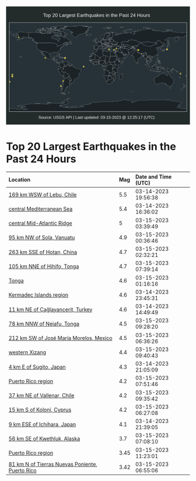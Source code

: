 ![Map](./map.png)

# Top 20 Largest Earthquakes in the Past 24 Hours

| Location | Mag | Date and Time (UTC) |
|:---|:---|:---|
| [169 km WSW of Lebu, Chile](https://earthquake.usgs.gov/earthquakes/eventpage/us7000jjwt) | 5.5 | 03-14-2023 19:56:38 |
| [central Mediterranean Sea](https://earthquake.usgs.gov/earthquakes/eventpage/us7000jjve) | 5.4 | 03-14-2023 16:36:02 |
| [central Mid-Atlantic Ridge](https://earthquake.usgs.gov/earthquakes/eventpage/us7000jk00) | 5 | 03-15-2023 03:39:49 |
| [95 km NW of Sola, Vanuatu](https://earthquake.usgs.gov/earthquakes/eventpage/us7000jjz2) | 4.9 | 03-15-2023 00:36:46 |
| [263 km SSE of Hotan, China](https://earthquake.usgs.gov/earthquakes/eventpage/us7000jjzm) | 4.7 | 03-15-2023 02:32:21 |
| [105 km NNE of Hihifo, Tonga](https://earthquake.usgs.gov/earthquakes/eventpage/us7000jk0w) | 4.7 | 03-15-2023 07:39:14 |
| [Tonga](https://earthquake.usgs.gov/earthquakes/eventpage/us7000jjz7) | 4.6 | 03-15-2023 01:16:16 |
| [Kermadec Islands region](https://earthquake.usgs.gov/earthquakes/eventpage/us7000jjyt) | 4.6 | 03-14-2023 23:45:31 |
| [11 km NE of Çağlayancerit, Turkey](https://earthquake.usgs.gov/earthquakes/eventpage/us7000jjv5) | 4.6 | 03-14-2023 14:49:49 |
| [78 km NNW of Neiafu, Tonga](https://earthquake.usgs.gov/earthquakes/eventpage/us7000jk2b) | 4.5 | 03-15-2023 09:28:20 |
| [212 km SW of José María Morelos, Mexico](https://earthquake.usgs.gov/earthquakes/eventpage/us7000jk0l) | 4.5 | 03-15-2023 06:36:26 |
| [western Xizang](https://earthquake.usgs.gov/earthquakes/eventpage/us7000jk30) | 4.4 | 03-15-2023 09:40:43 |
| [4 km E of Sugito, Japan](https://earthquake.usgs.gov/earthquakes/eventpage/us7000jjxe) | 4.3 | 03-14-2023 21:05:09 |
| [Puerto Rico region](https://earthquake.usgs.gov/earthquakes/eventpage/pr2023074000) | 4.2 | 03-15-2023 07:51:46 |
| [37 km NE of Vallenar, Chile](https://earthquake.usgs.gov/earthquakes/eventpage/us7000jk2y) | 4.2 | 03-15-2023 09:35:42 |
| [15 km S of Koloni, Cyprus](https://earthquake.usgs.gov/earthquakes/eventpage/us7000jk0j) | 4.2 | 03-15-2023 06:27:08 |
| [9 km ESE of Ichihara, Japan](https://earthquake.usgs.gov/earthquakes/eventpage/us7000jjxs) | 4.1 | 03-14-2023 21:39:05 |
| [56 km SE of Kwethluk, Alaska](https://earthquake.usgs.gov/earthquakes/eventpage/ak0233ehzhs1) | 3.7 | 03-15-2023 07:08:10 |
| [Puerto Rico region](https://earthquake.usgs.gov/earthquakes/eventpage/pr2023074001) | 3.45 | 03-15-2023 11:23:01 |
| [81 km N of Tierras Nuevas Poniente, Puerto Rico](https://earthquake.usgs.gov/earthquakes/eventpage/pr71399703) | 3.42 | 03-15-2023 06:55:06 |
